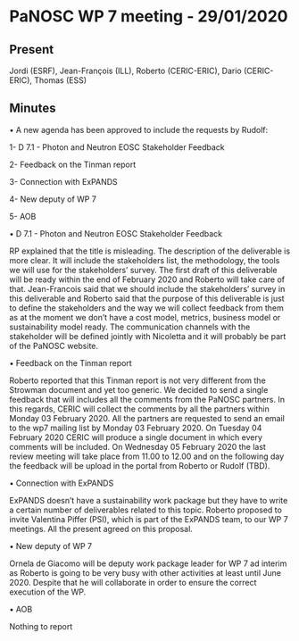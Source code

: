 PaNOSC WP 7 meeting - 29/01/2020
=======================================================================

Present
-------
Jordi (ESRF), Jean-François (ILL), Roberto (CERIC-ERIC), Dario (CERIC-ERIC), Thomas (ESS)


Minutes
-------
•	A new agenda has been approved to include the requests by Rudolf:

1-	D 7.1 - Photon and Neutron EOSC Stakeholder Feedback

2-	Feedback on the Tinman report 

3-	Connection with ExPANDS

4-	New deputy of WP 7 

5-	AOB  

•	D 7.1 - Photon and Neutron EOSC Stakeholder Feedback

 RP explained that the title is misleading. The description of the deliverable is more clear. It will include the stakeholders list, the methodology, the tools we will use for the stakeholders’ survey. The first draft of this deliverable will be ready within the end of February 2020 and Roberto will take care of that. Jean-Francois said that we should include the stakeholders’ survey in this deliverable and Roberto said that the purpose of this deliverable is just to define the stakeholders and the way we will collect feedback from them as at the moment we don’t have a cost model, metrics, business model or sustainability model ready. The communication channels with the stakeholder will be defined jointly with Nicoletta and it will probably be part of the PaNOSC website. 

•	Feedback on the Tinman report 

 Roberto reported that this Tinman report is not very different from the Strowman document and yet too generic. We decided to send a single feedback that will includes all the comments from the PaNOSC partners. In this regards, CERIC will collect the comments by all the partners within Monday 03 February 2020. All the partners are requested to send an email to the wp7 mailing list by Monday 03 February 2020. On Tuesday 04 February 2020 CERIC will produce a single document in which every comments will be included. On Wednesday 05 February 2020 the last review meeting will take place from 11.00 to 12.00 and on the following day the feedback will be upload in the portal from Roberto or Rudolf (TBD). 

•	Connection with ExPANDS

ExPANDS doesn’t have a sustainability work package but they have to write a certain number of deliverables related to this topic. Roberto proposed to invite Valentina Piffer (PSI), which is part of the ExPANDS team, to our WP 7 meetings. All the present agreed on this proposal. 

•	New deputy of WP 7

Ornela de Giacomo will be deputy work package leader for WP 7 ad interim as Roberto is going to be very busy with other activities at least until June 2020. Despite that he will collaborate in order to ensure the correct execution of the WP. 

•	AOB

Nothing to report

